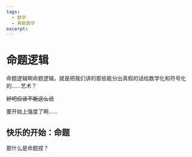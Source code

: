 ```yaml
---
tags:
  - 数学
  - 离散数学
excerpt:
---
```

# 命题逻辑

命题逻辑啊命题逻辑，就是把我们讲的那些能分出真假的话给数学化和符号化的……艺术？

~~好吧应该不能这么说~~

要开始上强度了啊……

## 快乐的开始：命题

那什么是命题捏？

